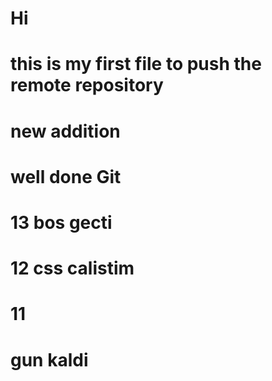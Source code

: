# Hi 

# this is my first file to push the remote repository
# new addition
# well done Git
# 13 bos gecti
# 12 css calistim
# 11
# gun kaldi
